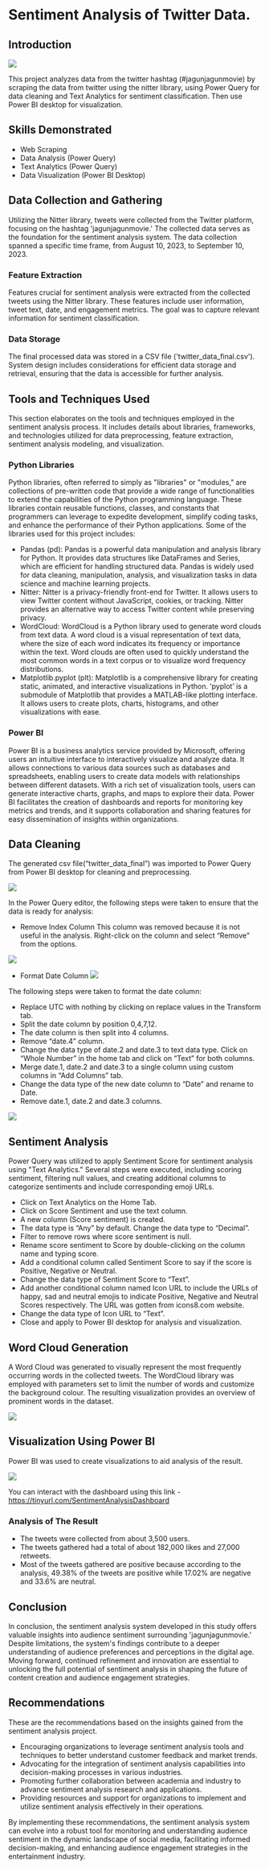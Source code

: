 # Sentiment Analysis of Twitter Data.

## Introduction

![](https://github.com/TheGreatFateemah/Sentiment-Analysis-of-Twitter-Data/blob/main/jagunjagun.jpeg)

This project analyzes data from the twitter hashtag (#jagunjagunmovie) by scraping the data from twitter using the nitter library, using Power Query for data cleaning and Text Analytics for sentiment classification. Then use Power BI desktop for visualization.


## Skills Demonstrated
-	Web Scraping
-	Data Analysis (Power Query)
-	Text Analytics (Power Query)
-	Data Visualization (Power BI Desktop)



## Data Collection and Gathering
Utilizing the Nitter library, tweets were collected from the Twitter platform, focusing on the hashtag 'jagunjagunmovie.' The collected data serves as the foundation for the sentiment analysis system. The data collection spanned a specific time frame, from August 10, 2023, to September 10, 2023.
### Feature Extraction
Features crucial for sentiment analysis were extracted from the collected tweets using the Nitter library. These features include user information, tweet text, date, and engagement metrics. The goal was to capture relevant information for sentiment classification.
### Data Storage
The final processed data was stored in a CSV file ('twitter_data_final.csv'). System design includes considerations for efficient data storage and retrieval, ensuring that the data is accessible for further analysis.


## Tools and Techniques Used
This section elaborates on the tools and techniques employed in the sentiment analysis process. It includes details about libraries, frameworks, and technologies utilized for data preprocessing, feature extraction, sentiment analysis modeling, and visualization.
### Python Libraries
Python libraries, often referred to simply as "libraries" or "modules," are collections of pre-written code that provide a wide range of functionalities to extend the capabilities of the Python programming language. These libraries contain reusable functions, classes, and constants that programmers can leverage to expedite development, simplify coding tasks, and enhance the performance of their Python applications. Some of the libraries used for this project includes:
-	Pandas (pd): Pandas is a powerful data manipulation and analysis library for Python. It provides data structures like DataFrames and Series, which are efficient for handling structured data. Pandas is widely used for data cleaning, manipulation, analysis, and visualization tasks in data science and machine learning projects.
-	Nitter: Nitter is a privacy-friendly front-end for Twitter. It allows users to view Twitter content without JavaScript, cookies, or tracking. Nitter provides an alternative way to access Twitter content while preserving privacy.
-	WordCloud: WordCloud is a Python library used to generate word clouds from text data. A word cloud is a visual representation of text data, where the size of each word indicates its frequency or importance within the text. Word clouds are often used to quickly understand the most common words in a text corpus or to visualize word frequency distributions.
-	Matplotlib.pyplot (plt): Matplotlib is a comprehensive library for creating static, animated, and interactive visualizations in Python. ‘pyplot’ is a submodule of Matplotlib that provides a MATLAB-like plotting interface. It allows users to create plots, charts, histograms, and other visualizations with ease.
### Power BI
Power BI is a business analytics service provided by Microsoft, offering users an intuitive interface to interactively visualize and analyze data. It allows connections to various data sources such as databases and spreadsheets, enabling users to create data models with relationships between different datasets. With a rich set of visualization tools, users can generate interactive charts, graphs, and maps to explore their data. Power BI facilitates the creation of dashboards and reports for monitoring key metrics and trends, and it supports collaboration and sharing features for easy dissemination of insights within organizations.


## Data Cleaning
The generated csv file(“twitter_data_final”) was imported to Power Query from Power BI desktop for cleaning and preprocessing.
 
![](https://github.com/TheGreatFateemah/Sentiment-Analysis-of-Twitter-Data/blob/main/power%20query%20editor.jpg)

In the Power Query editor, the following steps were taken to ensure that the data is ready for analysis:
-	Remove Index Column
This column was removed because it is not useful in the analysis. Right-click on the column and select “Remove” from the options.
 
![](https://github.com/TheGreatFateemah/Sentiment-Analysis-of-Twitter-Data/blob/main/remove%20index.jpg)

-	Format Date Column
![](https://github.com/TheGreatFateemah/Sentiment-Analysis-of-Twitter-Data/blob/main/date%20column.jpg)
 
The following steps were taken to format the date column:
-	Replace UTC with nothing by clicking on replace values in the Transform tab.
- Split the date column by position 0,4,7,12.
- The date column is then split into 4 columns.
-	Remove “date.4” column.
-	Change the data type of date.2 and date.3 to text data type. Click on “Whole Number” in the home tab and click on “Text” for both columns.
-	Merge date.1, date.2 and date.3 to a single column using custom columns in “Add Columns” tab.
-	Change the data type of the new date column to “Date” and rename to Date.
-	Remove date.1, date.2 and date.3 columns.
 
![](https://github.com/TheGreatFateemah/Sentiment-Analysis-of-Twitter-Data/blob/main/date%20type.jpg)


## Sentiment Analysis
Power Query was utilized to apply Sentiment Score for sentiment analysis using "Text Analytics." Several steps were executed, including scoring sentiment, filtering null values, and creating additional columns to categorize sentiments and include corresponding emoji URLs.
-	Click on Text Analytics on the Home Tab.
-	Click on Score Sentiment and use the text column.
-	A new column (Score sentiment) is created.
-	The data type is “Any” by default. Change the data type to “Decimal”.
-	Filter to remove rows where score sentiment is null.
-	Rename score sentiment to Score by double-clicking on the column name and typing score.
-	Add a conditional column called Sentiment Score to say if the score is Positive, Negative or Neutral.
-	Change the data type of Sentiment Score to “Text”.
-	Add another conditional column named Icon URL to include the URLs of happy, sad and neutral emojis to indicate Positive, Negative and Neutral Scores respectively. The URL was gotten from icons8.com website.
-	Change the data type of Icon URL to “Text”.
-	Close and apply to Power BI desktop for analysis and visualization.


## Word Cloud Generation
A Word Cloud was generated to visually represent the most frequently occurring words in the collected tweets. The WordCloud library was employed with parameters set to limit the number of words and customize the background colour. The resulting visualization provides an overview of prominent words in the dataset.

![](https://github.com/TheGreatFateemah/Sentiment-Analysis-of-Twitter-Data/blob/main/wordcloud.png)


## Visualization Using Power BI
Power BI was used to create visualizations to aid analysis of the result.

![](https://github.com/TheGreatFateemah/Sentiment-Analysis-of-Twitter-Data/blob/main/Dashboard.jpg)

You can interact with the dashboard using this link - https://tinyurl.com/SentimentAnalysisDashboard
### Analysis of The Result
-	The tweets were collected from about 3,500 users.
-	The tweets gathered had a total of about 182,000 likes and 27,000 retweets.
-	Most of the tweets gathered are positive because according to the analysis, 49.38% of the tweets are positive while 17.02% are negative and 33.6% are neutral.


## Conclusion
In conclusion, the sentiment analysis system developed in this study offers valuable insights into audience sentiment surrounding 'jagunjagunmovie.' Despite limitations, the system's findings contribute to a deeper understanding of audience preferences and perceptions in the digital age. Moving forward, continued refinement and innovation are essential to unlocking the full potential of sentiment analysis in shaping the future of content creation and audience engagement strategies.


## Recommendations
These are the recommendations based on the insights gained from the sentiment analysis project.
-	Encouraging organizations to leverage sentiment analysis tools and techniques to better understand customer feedback and market trends.
-	Advocating for the integration of sentiment analysis capabilities into decision-making processes in various industries.
-	Promoting further collaboration between academia and industry to advance sentiment analysis research and applications.
-	Providing resources and support for organizations to implement and utilize sentiment analysis effectively in their operations.

By implementing these recommendations, the sentiment analysis system can evolve into a robust tool for monitoring and understanding audience sentiment in the dynamic landscape of social media, facilitating informed decision-making, and enhancing audience engagement strategies in the entertainment industry.
